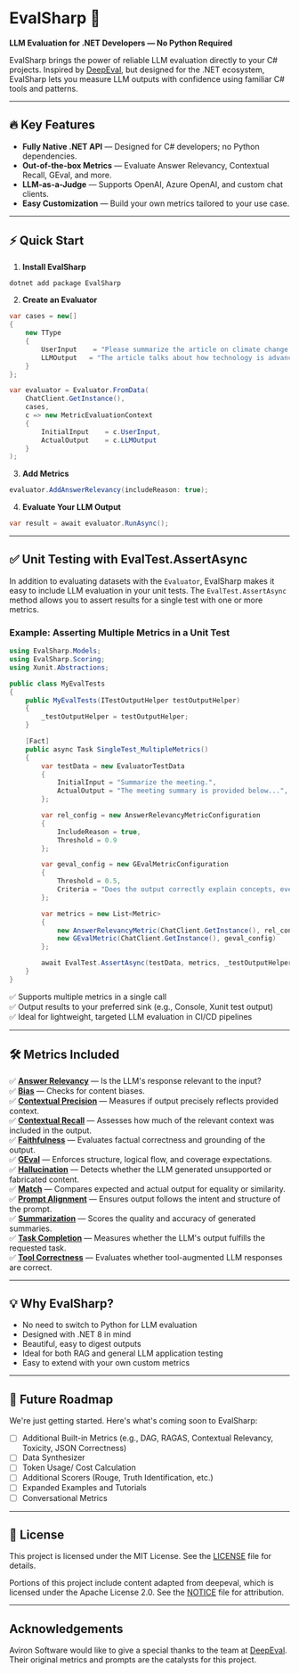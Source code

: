 # EvalSharp 🧠

**LLM Evaluation for .NET Developers — No Python Required**

EvalSharp brings the power of reliable LLM evaluation directly to your C# projects. Inspired by [DeepEval](https://github.com/confident-ai/deepeval), but designed for the .NET ecosystem, EvalSharp lets you measure LLM outputs with confidence using familiar C# tools and patterns.

---

## 🔥 Key Features

- **Fully Native .NET API** — Designed for C# developers; no Python dependencies.
- **Out-of-the-box Metrics** — Evaluate Answer Relevancy, Contextual Recall, GEval, and more.
- **LLM-as-a-Judge** — Supports OpenAI, Azure OpenAI, and custom chat clients.
- **Easy Customization** — Build your own metrics tailored to your use case.

---

## ⚡ Quick Start

1. **Install EvalSharp**

```bash
dotnet add package EvalSharp
```

2. **Create an Evaluator**

```csharp
var cases = new[]
{
    new TType
    {
        UserInput    = "Please summarize the article on climate change impacts.",
        LLMOutput   = "The article talks about how technology is advancing rapidly.",
    }
};

var evaluator = Evaluator.FromData(
    ChatClient.GetInstance(),
    cases,
    c => new MetricEvaluationContext
    {
        InitialInput    = c.UserInput,
        ActualOutput    = c.LLMOutput
    }
);
```

3. **Add Metrics**

```csharp
evaluator.AddAnswerRelevancy(includeReason: true);
```

4. **Evaluate Your LLM Output**

```csharp
var result = await evaluator.RunAsync();
```

---

## ✅ Unit Testing with EvalTest.AssertAsync

In addition to evaluating datasets with the `Evaluator`, EvalSharp makes it easy to include LLM evaluation in your unit tests. The `EvalTest.AssertAsync` method allows you to assert results for a single test with one or more metrics.

### Example: Asserting Multiple Metrics in a Unit Test

```csharp
using EvalSharp.Models;
using EvalSharp.Scoring;
using Xunit.Abstractions;

public class MyEvalTests
{
    public MyEvalTests(ITestOutputHelper testOutputHelper)
    {
        _testOutputHelper = testOutputHelper;
    }

    [Fact]
    public async Task SingleTest_MultipleMetrics()
    {
        var testData = new EvaluatorTestData
        {
            InitialInput = "Summarize the meeting.",
            ActualOutput = "The meeting summary is provided below...",
        };

        var rel_config = new AnswerRelevancyMetricConfiguration
        {
            IncludeReason = true,
            Threshold = 0.9
        };

        var geval_config = new GEvalMetricConfiguration
        {
            Threshold = 0.5,
            Criteria = "Does the output correctly explain concepts, events, or processes based on the input prompt?"
        };

        var metrics = new List<Metric>
        {
            new AnswerRelevancyMetric(ChatClient.GetInstance(), rel_config),
            new GEvalMetric(ChatClient.GetInstance(), geval_config)
        };

        await EvalTest.AssertAsync(testData, metrics, _testOutputHelper.WriteLine);
    }
}
```

✅ Supports multiple metrics in a single call  
✅ Output results to your preferred sink (e.g., Console, Xunit test output)  
✅ Ideal for lightweight, targeted LLM evaluation in CI/CD pipelines

---

## 🛠 Metrics Included

✅ **[Answer Relevancy](/src/EvalSharp/Scoring/AnswerRelevancy/README.md)** — Is the LLM's response relevant to the input?  
✅ **[Bias](/src/EvalSharp/Scoring/Bias/README.md)** — Checks for content biases.  
✅ **[Contextual Precision](/src/EvalSharp/Scoring/ContextualPrecision/README.md)** — Measures if output precisely reflects provided context.  
✅ **[Contextual Recall](/src/EvalSharp/Scoring/ContextualRecall/README.md)** — Assesses how much of the relevant context was included in the output.  
✅ **[Faithfulness](/src/EvalSharp/Scoring/Faithfulness/README.md)** — Evaluates factual correctness and grounding of the output.  
✅ **[GEval](/src/EvalSharp/Scoring/GEval/README.md)** — Enforces structure, logical flow, and coverage expectations.  
✅ **[Hallucination](/src/EvalSharp/Scoring/Hallucination/README.md)** — Detects whether the LLM generated unsupported or fabricated content.  
✅ **[Match](/src/EvalSharp/Scoring/Match/README.md)** — Compares expected and actual output for equality or similarity.  
✅ **[Prompt Alignment](/src/EvalSharp/Scoring/PromptAlignment/README.md)** — Ensures output follows the intent and structure of the prompt.  
✅ **[Summarization](/src/EvalSharp/Scoring/Summarization/README.md)** — Scores the quality and accuracy of generated summaries.  
✅ **[Task Completion](/src/EvalSharp/Scoring/TaskCompletion/README.md)** — Measures whether the LLM's output fulfills the requested task.  
✅ **[Tool Correctness](/src/EvalSharp/Scoring/ToolCorrectness/README.md)** — Evaluates whether tool-augmented LLM responses are correct.

---

## 💡 Why EvalSharp?

- No need to switch to Python for LLM evaluation
- Designed with .NET 8 in mind
- Beautiful, easy to digest outputs
- Ideal for both RAG and general LLM application testing
- Easy to extend with your own custom metrics

---

## 🚧 Future Roadmap

We're just getting started. Here's what's coming soon to EvalSharp:

- [ ] Additional Built-in Metrics (e.g., DAG, RAGAS, Contextual Relevancy, Toxicity, JSON Correctness)
- [ ] Data Synthesizer
- [ ] Token Usage/ Cost Calculation
- [ ] Additional Scorers (Rouge, Truth Identification, etc.)
- [ ] Expanded Examples and Tutorials
- [ ] Conversational Metrics

---

## 📄 License

This project is licensed under the MIT License. See the [LICENSE](./LICENSE) file for details.

Portions of this project include content adapted from deepeval, which is licensed under the Apache License 2.0. See the [NOTICE](./NOTICE) file for attribution.

---

## Acknowledgements

Aviron Software would like to give a special thanks to the team at [DeepEval](https://github.com/confident-ai/deepeval). Their original metrics and prompts are the catalysts for this project.
